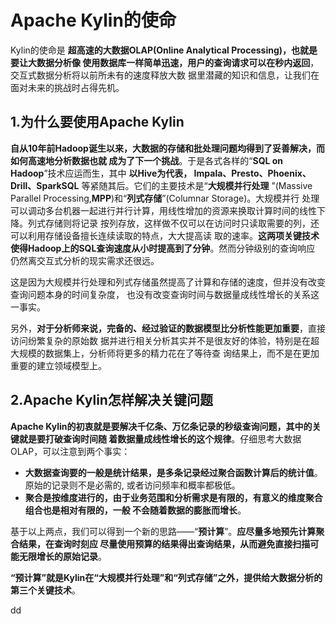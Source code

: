 Apache Kylin的使命
================================================================================
Kylin的使命是 **超高速的大数据OLAP(Online Analytical Processing)，也就是要让大数据分析像
使用数据库一样简单迅速，用户的查询请求可以在秒内返回**，交互式数据分析将以前所未有的速度释放大数
据里潜藏的知识和信息，让我们在面对未来的挑战时占得先机。

## 1.为什么要使用Apache Kylin
**自从10年前Hadoop诞生以来，大数据的存储和批处理问题均得到了妥善解决，而如何高速地分析数据也就
成为了下一个挑战**。于是各式各样的“**SQL on Hadoop**”技术应运而生，其中 **以Hive为代表，
Impala、Presto、Phoenix、Drill、SparkSQL** 等紧随其后。它们的主要技术是“**大规模并行处理**
”(Massive Parallel Processing,**MPP**)和“**列式存储**”(Columnar Storage)。大规模并行
处理可以调动多台机器一起进行并行计算，用线性增加的资源来换取计算时间的线性下降。列式存储则将记录
按列存放，这样做不仅可以在访问时只读取需要的列，还可以利用存储设备擅长连续读取的特点，大大提高读
取的速率。**这两项关键技术使得Hadoop上的SQL查询速度从小时提高到了分钟**。然而分钟级别的查询响应
仍然离交互式分析的现实需求还很远。

这是因为大规模并行处理和列式存储虽然提高了计算和存储的速度，但并没有改变查询问题本身的时间复杂度，
也没有改变查询时间与数据量成线性增长的关系这一事实。

另外，**对于分析师来说，完备的、经过验证的数据模型比分析性能更加重要**，直接访问纷繁复杂的原始数
据并进行相关分析其实并不是很友好的体验，特别是在超大规模的数据集上，分析师将更多的精力花在了等待查
询结果上，而不是在更加重要的建立领域模型上。

## 2.Apache Kylin怎样解决关键问题
**Apache Kylin的初衷就是要解决千亿条、万亿条记录的秒级查询问题，其中的关键就是要打破查询时间随
着数据量成线性增长的这个规律**。仔细思考大数据OLAP，可以注意到两个事实：
+ **大数据查询要的一般是统计结果，是多条记录经过聚合函数计算后的统计值**。原始的记录则不是必需的,
或者访问频率和概率都极低。
+ **聚合是按维度进行的，由于业务范围和分析需求是有限的，有意义的维度聚合组合也是相对有限的，一般
不会随着数据的膨胀而增长**。

基于以上两点，我们可以得到一个新的思路——“**预计算**”。**应尽量多地预先计算聚合结果，在查询时刻应
尽量使用预算的结果得出查询结果，从而避免直接扫描可能无限增长的原始记录**。

**“预计算”就是Kylin在“大规模并行处理”和“列式存储”之外，提供给大数据分析的第三个关键技术**。

































dd
